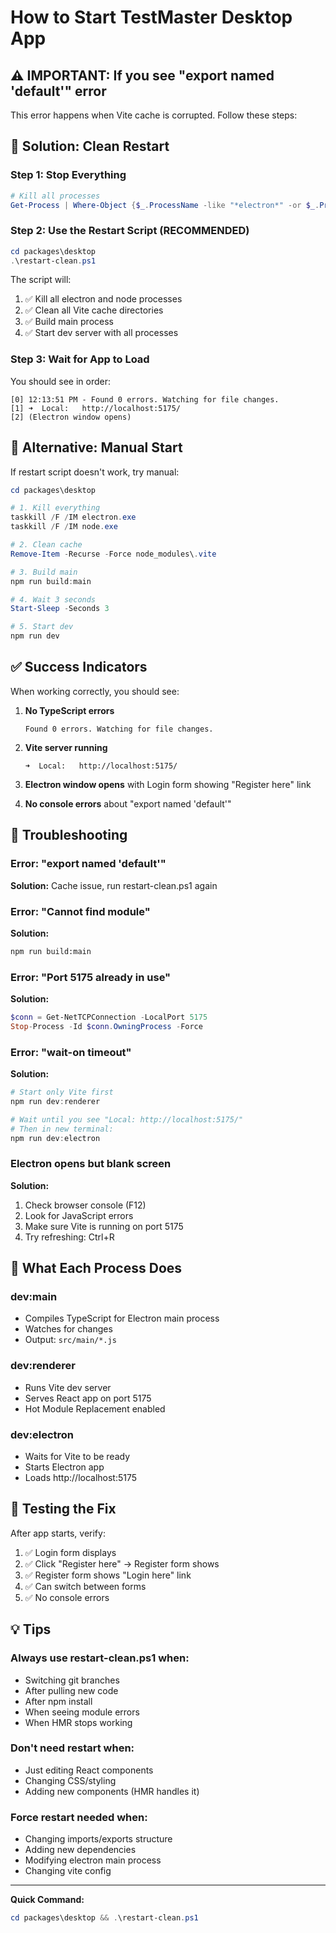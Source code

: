 # How to Start TestMaster Desktop App

## ⚠️ IMPORTANT: If you see "export named 'default'" error

This error happens when Vite cache is corrupted. Follow these steps:

## 🔧 Solution: Clean Restart

### Step 1: Stop Everything
```powershell
# Kill all processes
Get-Process | Where-Object {$_.ProcessName -like "*electron*" -or $_.ProcessName -like "*node*"} | Stop-Process -Force
```

### Step 2: Use the Restart Script (RECOMMENDED)
```powershell
cd packages\desktop
.\restart-clean.ps1
```

The script will:
1. ✅ Kill all electron and node processes
2. ✅ Clean all Vite cache directories
3. ✅ Build main process
4. ✅ Start dev server with all processes

### Step 3: Wait for App to Load
You should see in order:
```
[0] 12:13:51 PM - Found 0 errors. Watching for file changes.
[1] ➜  Local:   http://localhost:5175/
[2] (Electron window opens)
```

## 🚀 Alternative: Manual Start

If restart script doesn't work, try manual:

```powershell
cd packages\desktop

# 1. Kill everything
taskkill /F /IM electron.exe
taskkill /F /IM node.exe

# 2. Clean cache
Remove-Item -Recurse -Force node_modules\.vite

# 3. Build main
npm run build:main

# 4. Wait 3 seconds
Start-Sleep -Seconds 3

# 5. Start dev
npm run dev
```

## ✅ Success Indicators

When working correctly, you should see:

1. **No TypeScript errors**
   ```
   Found 0 errors. Watching for file changes.
   ```

2. **Vite server running**
   ```
   ➜  Local:   http://localhost:5175/
   ```

3. **Electron window opens** with Login form showing "Register here" link

4. **No console errors** about "export named 'default'"

## 🐛 Troubleshooting

### Error: "export named 'default'"
**Solution:** Cache issue, run restart-clean.ps1 again

### Error: "Cannot find module"
**Solution:** 
```bash
npm run build:main
```

### Error: "Port 5175 already in use"
**Solution:**
```powershell
$conn = Get-NetTCPConnection -LocalPort 5175
Stop-Process -Id $conn.OwningProcess -Force
```

### Error: "wait-on timeout"
**Solution:**
```powershell
# Start only Vite first
npm run dev:renderer

# Wait until you see "Local: http://localhost:5175/"
# Then in new terminal:
npm run dev:electron
```

### Electron opens but blank screen
**Solution:**
1. Check browser console (F12)
2. Look for JavaScript errors
3. Make sure Vite is running on port 5175
4. Try refreshing: Ctrl+R

## 📝 What Each Process Does

### dev:main
- Compiles TypeScript for Electron main process
- Watches for changes
- Output: `src/main/*.js`

### dev:renderer
- Runs Vite dev server
- Serves React app on port 5175
- Hot Module Replacement enabled

### dev:electron
- Waits for Vite to be ready
- Starts Electron app
- Loads http://localhost:5175

## 🎯 Testing the Fix

After app starts, verify:
1. ✅ Login form displays
2. ✅ Click "Register here" → Register form shows
3. ✅ Register form shows "Login here" link
4. ✅ Can switch between forms
5. ✅ No console errors

## 💡 Tips

### Always use restart-clean.ps1 when:
- Switching git branches
- After pulling new code
- After npm install
- When seeing module errors
- When HMR stops working

### Don't need restart when:
- Just editing React components
- Changing CSS/styling
- Adding new components (HMR handles it)

### Force restart needed when:
- Changing imports/exports structure
- Adding new dependencies
- Modifying electron main process
- Changing vite config

---

**Quick Command:**
```powershell
cd packages\desktop && .\restart-clean.ps1
```
